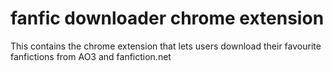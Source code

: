 # fanfic downloader chrome extension

This contains the chrome extension that lets users download their favourite fanfictions from AO3 and fanfiction.net
